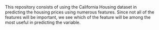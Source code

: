 This repository consists of using the California Housing dataset in predicting the housing prices using numerous features. Since not all of the features will be important, we see which of the feature will be among the most useful in predicting the variable.

